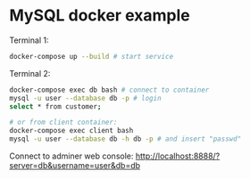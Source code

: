 # MySQL docker example
Terminal 1:
~~~bash
docker-compose up --build # start service
~~~

Terminal 2:
~~~bash
docker-compose exec db bash # connect to container
mysql -u user --database db -p # login
select * from customer;

# or from client container:
docker-compose exec client bash
mysql -u user --database db -h db -p # and insert "passwd"
~~~

Connect to adminer web console:
<http://localhost:8888/?server=db&username=user&db=db>
